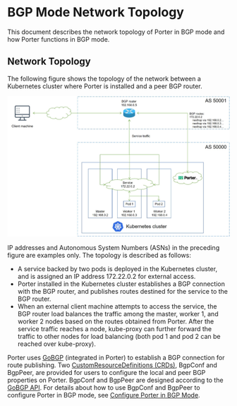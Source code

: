 # BGP Mode Network Topology

This document describes the network topology of Porter in BGP mode and how Porter functions in BGP mode.

## Network Topology

The following figure shows the topology of the network between a Kubernetes cluster where Porter is installed and a peer BGP router.

![porter-bgp-topology](./img/bgp-mode-network-topology/porter-bgp-topology.jpg)

IP addresses and Autonomous System Numbers (ASNs) in the preceding figure are examples only. The topology is described as follows:

* A service backed by two pods is deployed in the Kubernetes cluster, and is assigned an IP address 172.22.0.2 for external access.
* Porter installed in the Kubernetes cluster establishes a BGP connection with the BGP router, and publishes routes destined for the service to the BGP router.
* When an external client machine attempts to access the service, the BGP router load balances the traffic among the master, worker 1, and worker 2 nodes based on the routes obtained from Porter. After the service traffic reaches a node, kube-proxy can further forward the traffic to other nodes for load balancing (both pod 1 and pod 2 can be reached over kube-proxy).

Porter uses [GoBGP](https://github.com/osrg/gobgp) (integrated in Porter) to establish a BGP connection for route publishing. Two [CustomResourceDefinitions (CRDs)](https://kubernetes.io/docs/tasks/extend-kubernetes/custom-resources/custom-resource-definitions/), BgpConf and BgpPeer, are provided for users to configure the local and peer BGP properties on Porter. BgpConf and BgpPeer are designed according to the [GoBGP API](https://github.com/osrg/gobgp/blob/master/api/gobgp.pb.go). For details about how to use BgpConf and BgpPeer to configure Porter in BGP mode, see [Configure Porter in BGP Mode](./configure-porter-in-bgp-mode.md).